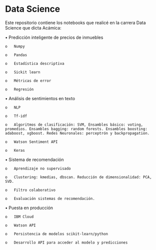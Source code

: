# Data Science 
Este repositorio contiene los notebooks que realicé en la carrera Data Science que dicta Acámica:



• Predicción inteligente de precios de inmuebles

    o	Numpy
  
    o	Pandas
  
    o	Estadística descriptiva
  
    o	Sickit learn
  
    o	Métricas de error
  
    o	Regresión
  
  
• Análisis de sentimientos en texto

    o	NLP
  
    o	Tf-idf
  
    o	Algoritmos de clasificación: SVM, Ensambles básico: voting, promedios. Ensambles bagging: random forests. Ensambles boosting:  adaboost, xgboost. Redes Neuronales: perceptrón y backpropagation.
  
    o	Watson Sentiment API
  
    o	Keras
  
  
• Sistema de recomendación

    o	Aprendizaje no supervisado
  
    o	Clustering: kmedias, dbscan. Reducción de dimensionalidad: PCA, SVD.
  
    o	Filtro colaborativo
  
    o	Evaluación sistemas de recomendación.


• Puesta en producción

    o	IBM Cloud
  
    o	Watson API
  
    o   Persistencia de modelos scikit-learn/python
  
    o   Desarrollo API para acceder al modelo y predicciones
  
